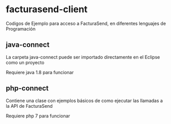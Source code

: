 # facturasend-client
Codigos de Ejemplo para acceso a FacturaSend, en diferentes lenguajes de Programación

## java-connect
La carpeta java-connect puede ser importado directamente en el Eclipse como un proyecto

Requiere java 1.8 para funcionar


## php-connect
Contiene una clase con ejemplos básicos de como ejecutar las llamadas a la API de FacturaSend

Requiere php 7 para funcionar

